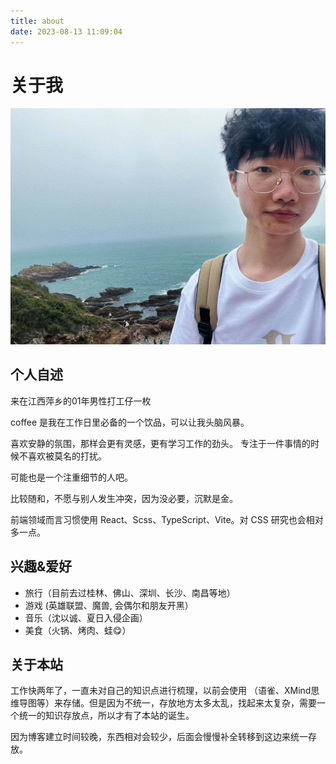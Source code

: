 ```yaml
---
title: about
date: 2023-08-13 11:09:04
---
```

# 关于我
![indexedDB](/assets/images/photos/天文台2.jpg)
## 个人自述

来在江西萍乡的01年男性打工仔一枚

coffee 是我在工作日里必备的一个饮品，可以让我头脑风暴。

喜欢安静的氛围，那样会更有灵感，更有学习工作的劲头。
专注于一件事情的时候不喜欢被莫名的打扰。

可能也是一个注重细节的人吧。

比较随和，不愿与别人发生冲突，因为没必要，沉默是金。

前端领域而言习惯使用 React、Scss、TypeScript、Vite。对 CSS 研究也会相对多一点。

## 兴趣&爱好

- 旅行（目前去过桂林、佛山、深圳、长沙、南昌等地）
- 游戏 (英雄联盟、魔兽, 会偶尔和朋友开黑）
- 音乐（沈以诚、夏日入侵企画）
- 美食（火锅、烤肉、蛙😋）
## 关于本站
工作快两年了，一直未对自己的知识点进行梳理，以前会使用 （语雀、XMind思维导图等）来存储。但是因为不统一，存放地方太多太乱，找起来太复杂，需要一个统一的知识存放点，所以才有了本站的诞生。

因为博客建立时间较晚，东西相对会较少，后面会慢慢补全转移到这边来统一存放。